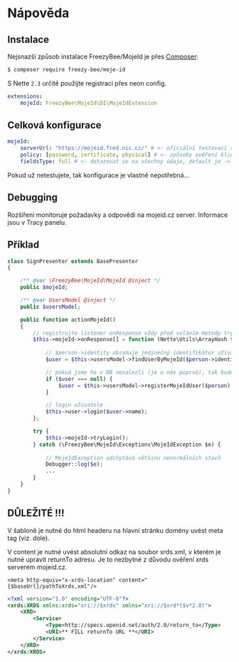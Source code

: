 Nápověda
========


Instalace
---------

Nejsnazší způsob instalace FreezyBee/MojeId je přes [Composer](http://getcomposer.org/):

```sh
$ composer require freezy-bee/moje-id
```

S Nette `2.3` určitě použijte registraci přes neon config.

```yml
extensions:
	mojeId: FreezyBee\MojeId\DI\MojeIdExtension
```

Celková konfigurace
-------------------

```yml
mojeId:
	serverUrl: "https://mojeid.fred.nic.cz/" # <- oficiální testovací server, default je -> https://mojeid.cz/
	policy: [password, certificate, physical] # <- způsoby ověření klienta, default je -> nic
	fieldsType: full # <- dotazovat se na všechny údaje, default je -> simple
```
Pokud už netestujete, tak konfigurace je vlastně nepotřebná...


Debugging
---------

Rozšíření monitoruje požadavky a odpovědi na mojeid.cz server. Informace jsou v Tracy panelu.


Příklad
-------

```php
class SignPresenter extends BasePresenter
{

	/** @var \FreezyBee\MojeId\MojeId @inject */
	public $mojeId;

	/** @var UsersModel @inject */
	public $usersModel;

	public function actionMojeId()
	{
		// registrujte listener onResponse vždy před voláním metody tryLogin!!!
		$this->mojeId->onResponse[] = function (Nette\Utils\ArrayHash $person) {
			
			// $person->identity obsahuje jedinečný identifikátor uživatele
			$user = $this->usersModel->findUserByMojeId($person->identity);

			// pokud jsme ho v DB nenalezli (je u nás poprvé), tak bude dobré ho vytvořit
			if ($user === null) {
				$user = $this->usersModel->registerMojeIdUser($person);
			}

			// login uživatele
			$this->user->login($user->name);
		};

		try {
			$this->mojeId->tryLogin();
		} catch (\FreezyBee\MojeId\Exceptions\MojeIdException $e) {
		
			// MojeIdException odchytává většinu nenormálních stavů
			Debugger::log($e);
			...
		}
	}
}
```

DŮLEŽITÉ !!!
------------

V šabloně je nutné do html headeru na hlavní stránku domény uvést meta tag (viz. dole).

V content je nutné uvést absolutní odkaz na soubor xrds.xml, v kterém je nutné upravit returnTo adresu. Je to nezbytné z důvodu ověření xrds serverem mojeid.cz.

```smarty
<meta http-equiv="x-xrds-location" content="{$baseUrl}/pathToXrds.xml"/>
```

```xml
<?xml version="1.0" encoding="UTF-8"?>
<xrds:XRDS xmlns:xrds="xri://$xrds" xmlns="xri://$xrd*($v*2.0)">
    <XRD>
        <Service>
            <Type>http://specs.openid.net/auth/2.0/return_to</Type>
            <URI>** FILL returnTo URL **</URI>
        </Service>
    </XRD>
</xrds:XRDS>
```